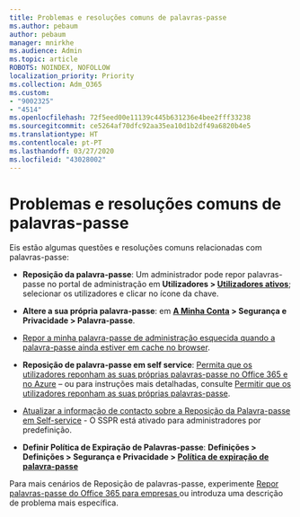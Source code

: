 ```yaml
---
title: Problemas e resoluções comuns de palavras-passe
ms.author: pebaum
author: pebaum
manager: mnirkhe
ms.audience: Admin
ms.topic: article
ROBOTS: NOINDEX, NOFOLLOW
localization_priority: Priority
ms.collection: Adm_O365
ms.custom:
- "9002325"
- "4514"
ms.openlocfilehash: 72f5eed00e11139c445b631236e4bee2fff33238
ms.sourcegitcommit: ce5264af70dfc92aa35ea10d1b2df49a6820b4e5
ms.translationtype: HT
ms.contentlocale: pt-PT
ms.lasthandoff: 03/27/2020
ms.locfileid: "43028002"
---
```

# <a name="common-password-issues-and-resolutions"></a>Problemas e resoluções comuns de palavras-passe

Eis estão algumas questões e resoluções comuns relacionadas com palavras-passe:

- **Reposição da palavra-passe**: Um administrador pode repor palavras-passe no portal de administração em **Utilizadores > [Utilizadores ativos](https://portal.office.com/adminportal/home#/users)**; selecionar os utilizadores e clicar no ícone da chave.

- **Altere a sua própria palavra-passe**: em **[A Minha Conta](https://portal.office.com/account/#home) >  Segurança e Privacidade > Palavra-passe**.

- [Repor a minha palavra-passe de administração esquecida quando a palavra-passe ainda estiver em cache no browser](https://docs.microsoft.com/microsoft-365/admin/add-users/reset-passwords?view=o365-worldwide#reset-my-office-365-tenant-admin-password).

- **Reposição de palavra-passe em self service**: [Permita que os utilizadores reponham as suas próprias palavras-passe no Office 365 e no Azure](https://portal.office.com/adminportal/home#/SettingsMultiPivot/:/Settings/L1/SelfServiceReset) – ou para instruções mais detalhadas, consulte [Permitir que os utilizadores reponham as suas próprias palavras-passe](https://docs.microsoft.com/microsoft-365/admin/add-users/let-users-reset-passwords).

- [Atualizar a informação de contacto sobre a Reposição da Palavra-passe em Self-service](https://go.microsoft.com/fwlink/?linkid=849451) - O SSPR está ativado para administradores por predefinição. 

- **Definir Política de Expiração de Palavras-passe**: **Definições > Definições > Segurança e Privacidade > [Política de expiração de palavra-passe](https://admin.microsoft.com/AdminPortal/Home#/SettingsMultiPivot/:/Settings/L1/PasswordPolicy)**

Para mais cenários de Reposição de palavras-passe, experimente [Repor palavras-passe do Office 365 para empresas ](https://docs.microsoft.com/microsoft-365/admin/add-users/reset-passwords) ou introduza uma descrição de problema mais específica.
